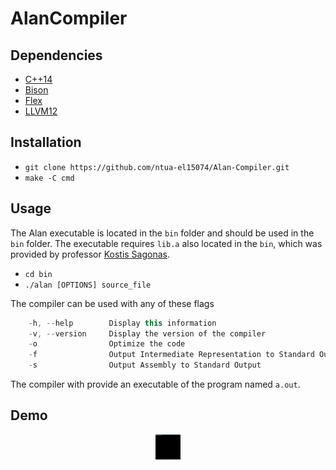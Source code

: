 # AlanCompiler

## Dependencies
* [C++14](https://www.cplusplus.com/)
* [Bison](https://www.gnu.org/software/bison/)
* [Flex](https://en.wikipedia.org/wiki/Flex_(lexical_analyser_generator))
* [LLVM12](https://llvm.org/)

## Installation 
* ```git clone https://github.com/ntua-el15074/Alan-Compiler.git```
* ```make -C cmd```

## Usage 
The Alan executable is located in the ```bin``` folder and should be used in the 
```bin``` folder. The executable requires ```lib.a``` also located in the ```bin```, 
which was provided by professor [Kostis Sagonas](https://github.com/kostis).

* ```cd bin```
* ```./alan [OPTIONS] source_file```

The compiler can be used with any of these flags
```c++
    -h, --help        Display this information
    -v, --version     Display the version of the compiler
    -o                Optimize the code
    -f                Output Intermediate Representation to Standard Output
    -s                Output Assembly to Standard Output
```

The compiler with provide an executable of the program named ```a.out```.

## Demo 
<div align="center">
    <img src="./assets/hello.gif" width="40" height="40" />
</div>

